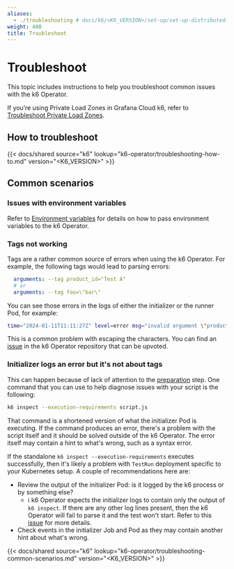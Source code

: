 ```yaml
---
aliases:
  - ./troubleshooting # docs/k6/<K6_VERSION>/set-up/set-up-distributed-k6/troubleshooting
weight: 400
title: Troubleshoot
---
```


# Troubleshoot

This topic includes instructions to help you troubleshoot common issues with the k6 Operator.

If you’re using Private Load Zones in Grafana Cloud k6, refer to [Troubleshoot Private Load Zones](https://grafana.com/docs/grafana-cloud/testing/k6/author-run/private-load-zone/troubleshoot/).

## How to troubleshoot

{{< docs/shared source="k6" lookup="k6-operator/troubleshooting-how-to.md" version="<K6_VERSION>" >}}

## Common scenarios

### Issues with environment variables

Refer to [Environment variables](https://github.com/grafana/k6-operator/blob/main/docs/env-vars.md) for details on how to pass environment variables to the k6 Operator.

### Tags not working

Tags are a rather common source of errors when using the k6 Operator. For example, the following tags would lead to parsing errors:

```yaml
  arguments: --tag product_id="Test A"
  # or
  arguments: --tag foo=\"bar\"
```

You can see those errors in the logs of either the initializer or the runner Pod, for example:

```bash
time="2024-01-11T11:11:27Z" level=error msg="invalid argument \"product_id=\\\"Test\" for \"--tag\" flag: parse error on line 1, column 12: bare \" in non-quoted-field"
```

This is a common problem with escaping the characters. You can find an [issue](https://github.com/grafana/k6-operator/issues/211) in the k6 Operator repository that can be upvoted.

### Initializer logs an error but it's not about tags

This can happen because of lack of attention to the [preparation](#preparation) step. One command that you can use to help diagnose issues with your script is the following:

```bash
k6 inspect --execution-requirements script.js
```

That command is a shortened version of what the initializer Pod is executing. If the command produces an error, there's a problem with the script itself and it should be solved outside of the k6 Operator. The error itself may contain a hint to what's wrong, such as a syntax error.

If the standalone `k6 inspect --execution-requirements` executes successfully, then it's likely a problem with `TestRun` deployment specific to your Kubernetes setup. A couple of recommendations here are:

- Review the output of the initializer Pod: is it logged by the k6 process or by something else?
  - :information_source: k6 Operator expects the initializer logs to contain only the output of `k6 inspect`. If there are any other log lines present, then the k6 Operator will fail to parse it and the test won't start. Refer to this [issue](https://github.com/grafana/k6-operator/issues/193) for more details.
- Check events in the initializer Job and Pod as they may contain another hint about what's wrong.

{{< docs/shared source="k6" lookup="k6-operator/troubleshooting-common-scenarios.md" version="<K6_VERSION>" >}}
